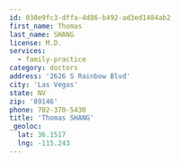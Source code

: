 ```yaml
---
id: 030e9fc3-dffa-4d86-b492-ad3ed1484ab2
first_name: Thomas
last_name: SHANG
license: M.D.
services:
  - family-practice
category: doctors
address: '2626 S Rainbow Blvd'
city: 'Las Vegas'
state: NV
zip: '89146'
phone: 702-370-5430
title: 'Thomas SHANG'
_geoloc:
  lat: 36.1517
  lng: -115.243
---
```


